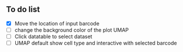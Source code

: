 ## To do list
- [x] Move the location of input barcode
- [ ] change the background color of the plot UMAP 
- [ ] Click datatable to select dataset
- [ ] UMAP default show cell type and interactive with selected barcode
